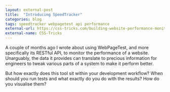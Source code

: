 ```yaml
---
layout: external-post
title:  "Introducing SpeedTracker"
categories: blog
tags: speedtracker webpagetest api performance
external-url: https://css-tricks.com/building-website-performance-monitor/
external-name: CSS-Tricks
---
```

A couple of months ago I wrote about using WebPageTest, and more specifically its RESTful API, to monitor the performance of a website. Unarguably, the data it provides can translate to precious information for engineers to tweak various parts of a system to make it perform better.

But how exactly does this tool sit within your development workflow? When should you run tests and what exactly do you do with the results? How do you visualise them?<!--more-->